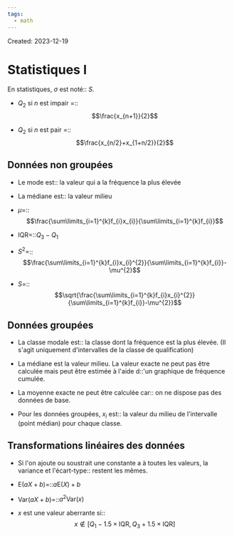 ```yaml
---
tags:
  - math
---
```

Created: 2023-12-19

# Statistiques I
En statistiques, $\sigma$ est noté:: $S$.
<!--SR:!2024-01-10,6,242-->

- $Q_{2}$ si $n$ est impair =:: $$\frac{x_{n+1}}{2}$$
<!--SR:!2024-01-10,4,210-->
- $Q_{2}$ si $n$ est pair =::$$\frac{x_{n/2}+x_{1+n/2}}{2}$$
<!--SR:!2024-01-12,13,230-->

## Données non groupées
- Le mode est:: la valeur qui a la fréquence la plus élevée
<!--SR:!2024-01-10,6,242-->
- La médiane est:: la valeur milieu
<!--SR:!2024-01-10,6,242-->
- $\mu=$::$$\frac{\sum\limits_{i=1}^{k}f_{i}x_{i}}{\sum\limits_{i=1}^{k}f_{i}}$$
<!--SR:!2024-01-12,4,202-->
- $\text{IQR}=$::$Q_{3}-Q_{1}$
<!--SR:!2024-01-11,5,242-->
- $S^{2}=$::$$\frac{\sum\limits_{i=1}^{k}f_{i}x_{i}^{2}}{\sum\limits_{i=1}^{k}f_{i}}-\mu^{2}$$
<!--SR:!2024-01-10,4,202-->
- $S=$::$$\sqrt{\frac{\sum\limits_{i=1}^{k}f_{i}x_{i}^{2}}{\sum\limits_{i=1}^{k}f_{i}}-\mu^{2}}$$
<!--SR:!2024-01-09,4,222-->

## Données groupées
- La classe modale est:: la classe dont la fréquence est la plus élevée. (Il s'agit uniquement d'intervalles de la classe de qualification)
<!--SR:!2024-01-10,4,202-->
- La médiane est la valeur milieu. La valeur exacte ne peut pas être calculée mais peut être estimée à l'aide d::'un graphique de fréquence cumulée.
<!--SR:!2024-01-11,4,222-->
- La moyenne exacte ne peut être calculée car:: on ne dispose pas des données de base.
<!--SR:!2024-01-09,5,242-->
- Pour les données groupées, $x_{i}$ est:: la valeur du milieu de l'intervalle (point médian) pour chaque classe.
<!--SR:!2024-01-09,4,222-->

## Transformations linéaires des données
- Si l'on ajoute ou soustrait une constante a à toutes les valeurs, la variance et l'écart-type:: restent les mêmes.
<!--SR:!2024-01-15,9,242-->
- $\text{E}(aX+b)=$::$a\text{E}(X)+b$
<!--SR:!2024-01-12,4,202-->
- $\text{Var}(aX+b)=$::$a^{2}\text{Var}(x)$
<!--SR:!2024-01-17,9,208-->
- $x$ est une valeur aberrante si:: $$x\notin [Q_{1}-1.5\times\text{IQR},\,Q_{3}+1.5\times\text{IQR}]$$
<!--SR:!2024-01-20,14,248-->


